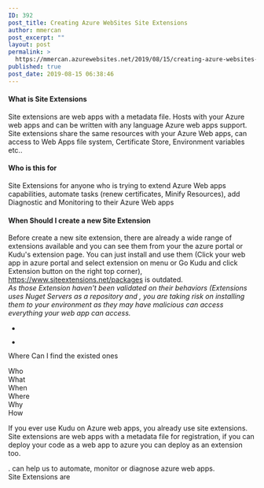 ```yaml
---
ID: 392
post_title: Creating Azure WebSites Site Extensions
author: mmercan
post_excerpt: ""
layout: post
permalink: >
  https://mmercan.azurewebsites.net/2019/08/15/creating-azure-websites-site-extensions/
published: true
post_date: 2019-08-15 06:38:46
---
```

<!-- wp:heading {"level":4} -->
<h4>

What is Site Extensions

</h4>
<!-- /wp:heading -->

<!-- wp:paragraph -->
<p>Site extensions are web apps with a metadata file. Hosts with your Azure web apps and can be written with any language Azure web apps support. Site extensions share the same resources with your Azure Web apps, can access to Web Apps file system, Certificate Store, Environment variables etc..  </p>
<!-- /wp:paragraph -->

<!-- wp:heading {"level":4} -->
<h4>

Who is this for

</h4>
<!-- /wp:heading -->

<!-- wp:paragraph -->
<p> Site Extensions for anyone who  is trying to extend Azure Web apps capabilities, automate tasks (renew certificates, Minify Resources), add Diagnostic and Monitoring to their Azure Web apps </p>
<!-- /wp:paragraph -->

<!-- wp:heading {"level":4} -->
<h4>  When Should I create a new Site Extension</h4>
<!-- /wp:heading -->

<!-- wp:paragraph -->
<p>Before create a new site extension, there are already a wide range of extensions available and you can see them from your the azure portal or Kudu's extension page. You can just install and use them (Click your web app in azure portal and select extension on menu or Go Kudu and click Extension button on the right top corner), <br><a href="https://www.siteextensions.net/packages">https://www.siteextensions.net/packages</a> is outdated.<br><em>As those Extension haven't been validated on their behaviors (Extensions uses Nuget Servers as a repository and , you are taking risk on installing them to your environment as they may have malicious can access everything your web app can access.</em></p>
<!-- /wp:paragraph -->

<!-- wp:gallery {"ids":[457,459]} -->
<ul class="wp-block-gallery columns-2 is-cropped"><li class="blocks-gallery-item"><figure><img src="/wp-content/uploads/2019/08/Site-Extensions-img-1.jpg" alt="" data-id="457" class="wp-image-457"/></figure></li><li class="blocks-gallery-item"><figure><img src="/wp-content/uploads/2019/08/Site-Extensions-img-2.jpg" alt="" data-id="459" data-link="https://mmercan.azurewebsites.net/2019/08/15/creating-azure-websites-site-extensions/site-extensions-img-2/" class="wp-image-459"/></figure></li></ul>
<!-- /wp:gallery -->

<!-- wp:paragraph -->
<p> </p>
<!-- /wp:paragraph -->

<!-- wp:paragraph -->
<p>Where Can I find the existed ones</p>
<!-- /wp:paragraph -->

<!-- wp:paragraph -->
<p>Who<br> What<br> When<br> Where<br> Why<br> How</p>
<!-- /wp:paragraph -->

<!-- wp:paragraph -->
<p>

If you ever use Kudu on Azure web apps, you already use site extensions. Site extensions are web apps with a metadata file for registration, if you can deploy your code as a web app to azure you can deploy as an extension too.

</p>
<!-- /wp:paragraph -->

<!-- wp:paragraph -->
<p></p>
<!-- /wp:paragraph -->

<!-- wp:paragraph -->
<p>. can help us to automate, monitor or diagnose azure web apps.<br>Site Extensions are </p>
<!-- /wp:paragraph -->
